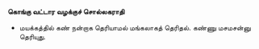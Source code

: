 **கொங்கு வட்டார வழக்குச் சொல்லகராதி**
- மயக்கத்தில் கண் நன்றாக தெரியாமல் மங்கலாகத் தெரிதல். கண்ணு மசமசன்னு தெரியுது.

